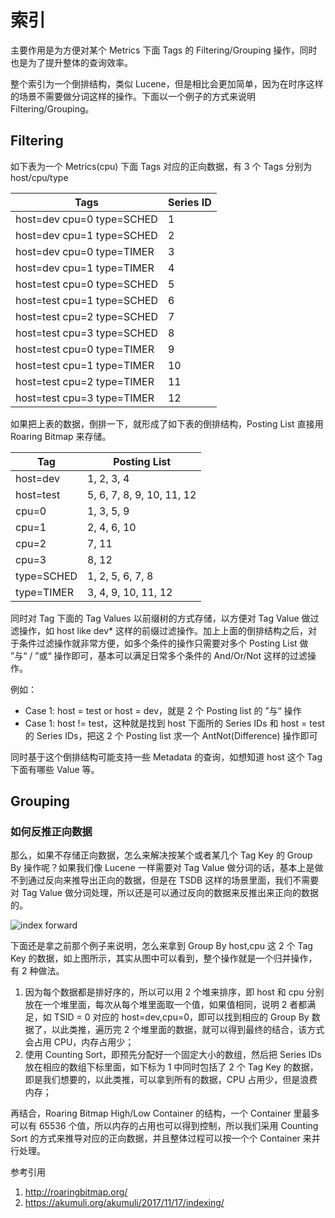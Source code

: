 # 索引

主要作用是为方便对某个 Metrics 下面 Tags 的 Filtering/Grouping 操作，同时也是为了提升整体的查询效率。

整个索引为一个倒排结构，类似 Lucene，但是相比会更加简单，因为在时序这样的场景不需要做分词这样的操作。下面以一个例子的方式来说明 Filtering/Grouping。

## Filtering

如下表为一个 Metrics(cpu) 下面 Tags 对应的正向数据，有 3 个 Tags 分别为 host/cpu/type

|  Tags  | Series ID |
|  ----  | ----  |
| host=dev cpu=0 type=SCHED  | 1 |
| host=dev cpu=1 type=SCHED  | 2 |
| host=dev cpu=0 type=TIMER  | 3 |
| host=dev cpu=1 type=TIMER  | 4 |
| host=test cpu=0 type=SCHED  | 5 |
| host=test cpu=1 type=SCHED  | 6 |
| host=test cpu=2 type=SCHED  | 7 |
| host=test cpu=3 type=SCHED  | 8 |
| host=test cpu=0 type=TIMER  | 9 |
| host=test cpu=1 type=TIMER  | 10 |
| host=test cpu=2 type=TIMER  | 11 |
| host=test cpu=3 type=TIMER  | 12 |

如果把上表的数据，倒排一下，就形成了如下表的倒排结构，Posting List 直接用 Roaring Bitmap 来存储。

|  Tag  | Posting List |
|  ----  | ----  |
| host=dev  | 1, 2, 3, 4 |
| host=test | 5, 6, 7, 8, 9, 10, 11, 12 |
| cpu=0  | 1, 3, 5, 9 |
| cpu=1  | 2, 4, 6, 10 |
| cpu=2  | 7, 11 |
| cpu=3  | 8, 12 |
| type=SCHED  | 1, 2, 5, 6, 7, 8 |
| type=TIMER  | 3, 4, 9, 10, 11, 12 |

同时对 Tag 下面的 Tag Values 以前缀树的方式存储，以方便对 Tag Value 做过滤操作，如 host like dev* 这样的前缀过滤操作。加上上面的倒排结构之后，对于条件过滤操作就非常方便，如多个条件的操作只需要对多个 Posting List 做 ”与“ / ”或“ 操作即可，基本可以满足日常多个条件的 And/Or/Not 这样的过滤操作。

例如：
* Case 1:  host = test or host = dev，就是 2 个 Posting list 的 ”与“ 操作
* Case 1:  host != test，这种就是找到 host 下面所的 Series IDs 和 host = test 的 Series IDs，把这 2 个 Posting list 求一个 AntNot(Difference) 操作即可

同时基于这个倒排结构可能支持一些 Metadata 的查询，如想知道 host 这个 Tag 下面有哪些 Value 等。

## Grouping

### 如何反推正向数据

那么，如果不存储正向数据，怎么来解决按某个或者某几个 Tag Key 的 Group By 操作呢？如果我们像 Lucene 一样需要对 Tag Value 做分词的话，基本上是做不到通过反向来推导出正向的数据，但是在 TSDB 这样的场景里面，我们不需要对 Tag Value 做分词处理，所以还是可以通过反向的数据来反推出来正向的数据的。

![index forward](../../../assets/images/design/index_forward.png)

下面还是拿之前那个例子来说明，怎么来拿到 Group By host,cpu 这 2 个 Tag Key 的数据，如上图所示，其实从图中可以看到，整个操作就是一个归并操作，有 2 种做法。
1. 因为每个数据都是排好序的，所以可以用 2 个堆来排序，即 host 和 cpu 分别放在一个堆里面，每次从每个堆里面取一个值，如果值相同，说明 2 者都满足，如 TSID = 0 对应的 host=dev,cpu=0，即可以找到相应的 Group By 数据了，以此类推，遍历完 2 个堆里面的数据，就可以得到最终的结合，该方式会占用 CPU，内存占用少；
2. 使用 Counting Sort，即预先分配好一个固定大小的数组，然后把 Series IDs 放在相应的数组下标里面，如下标为 1 中同时包括了 2 个 Tag Key 的数据，即是我们想要的，以此类推，可以拿到所有的数据，CPU 占用少，但是浪费内存；

再结合，Roaring Bitmap High/Low Container 的结构，一个 Container 里最多可以有 65536 个值，所以内存的占用也可以得到控制，所以我们采用 Counting Sort 的方式来推导对应的正向数据，并且整体过程可以按一个个 Container 来并行处理。

参考引用
1. http://roaringbitmap.org/
2. https://akumuli.org/akumuli/2017/11/17/indexing/